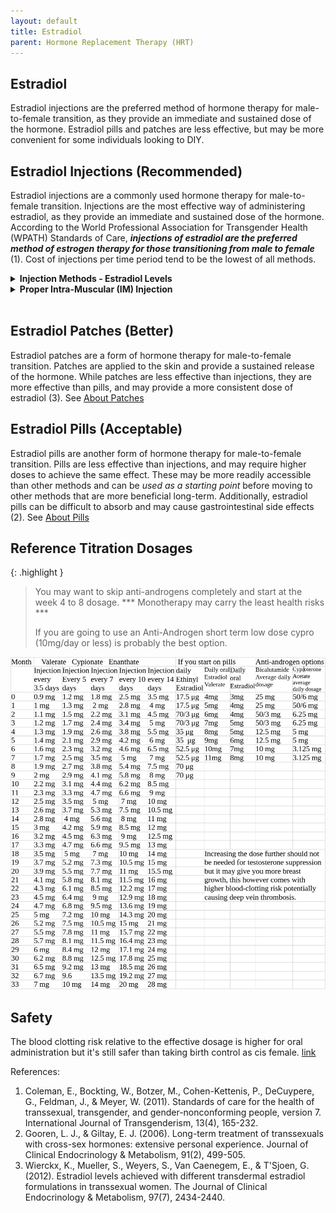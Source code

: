```yaml
---
layout: default
title: Estradiol
parent: Hormone Replacement Therapy (HRT)
---
```


## Estradiol

Estradiol injections are the preferred method of hormone therapy for male-to-female transition, as they provide an immediate and sustained dose of the hormone. Estradiol pills and patches are less effective, but may be more convenient for some individuals looking to DIY.


## Estradiol Injections (Recommended)
Estradiol injections are a commonly used hormone therapy for male-to-female transition. Injections are the most effective way of administering estradiol, as they provide an immediate and sustained dose of the hormone. According to the World Professional Association for Transgender Health (WPATH) Standards of Care, ***injections of estradiol are the preferred method of estrogen therapy for those transitioning from male to female*** (1). Cost of injections per time period tend to be the lowest of all methods.
<br>

<details>
<summary><b>Injection Methods - Estradiol Levels</b></summary>

<img src="../media/injections_levels.png" alt="" title="">

</details>

<details>
<summary><b>Proper Intra-Muscular (IM) Injection</b></summary>

<img src="../media/injection-site.png" alt="" title="">

</details>

<br>

## Estradiol Patches (Better)
Estradiol patches are a form of hormone therapy for male-to-female transition. Patches are applied to the skin and provide a sustained release of the hormone. While patches are less effective than injections, they are more effective than pills, and may provide a more consistent dose of estradiol (3). See [About Patches](E_PATCHES)

## Estradiol Pills (Acceptable)
Estradiol pills are another form of hormone therapy for male-to-female transition. Pills are less effective than injections, and may require higher doses to achieve the same effect. These may be more readily accessible than other methods and can be *used as a starting point* before moving to other methods that are more beneficial long-term. Additionally, estradiol pills can be difficult to absorb and may cause gastrointestinal side effects (2). See [About Pills](E_PILLS)


## Reference Titration Dosages

{: .highlight }
> You may want to skip anti-androgens completely and start at the week 4 to 8 dosage. *** Monotherapy may carry the least health risks ***
>
> If you are going to use an Anti-Androgen short term low dose cypro (10mg/day or less) is probably the best option.

![](../media/estradiol_dosages.jpg "Estradiol Reference Dosages")


## Safety
The blood clotting risk relative to the effective dosage is higher for oral administration but it's still safer
than taking birth control as cis female. 
[link](https://www.prnewswire.com/news-releases/studies-find-that-transgender-hormone-therapy-is-less-risky-than-birth-control-pills-300770439.html)


References:
1. Coleman, E., Bockting, W., Botzer, M., Cohen-Kettenis, P., DeCuypere, G., Feldman, J., & Meyer, W. (2011). Standards of care for the health of transsexual, transgender, and gender-nonconforming people, version 7. International Journal of Transgenderism, 13(4), 165-232.
2. Gooren, L. J., & Giltay, E. J. (2006). Long-term treatment of transsexuals with cross-sex hormones: extensive personal experience. Journal of Clinical Endocrinology & Metabolism, 91(2), 499-505.
3. Wierckx, K., Mueller, S., Weyers, S., Van Caenegem, E., & T'Sjoen, G. (2012). Estradiol levels achieved with different transdermal estradiol formulations in transsexual women. The Journal of Clinical Endocrinology & Metabolism, 97(7), 2434-2440.